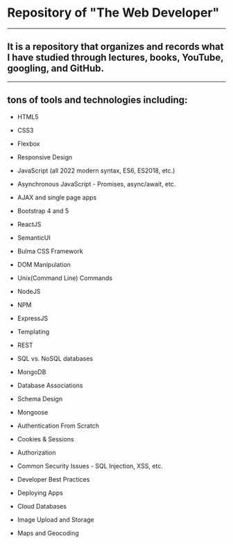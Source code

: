 # Repository of "The Web Developer"

---

## It is a repository that organizes and records what I have studied through lectures, books, YouTube, googling, and GitHub.

---

## tons of tools and technologies including:

- HTML5

- CSS3

- Flexbox

- Responsive Design

- JavaScript (all 2022 modern syntax, ES6, ES2018, etc.)

- Asynchronous JavaScript - Promises, async/await, etc.

- AJAX and single page apps

- Bootstrap 4 and 5

- ReactJS

- SemanticUI

- Bulma CSS Framework

- DOM Manipulation

- Unix(Command Line) Commands

- NodeJS

- NPM

- ExpressJS

- Templating

- REST

- SQL vs. NoSQL databases

- MongoDB

- Database Associations

- Schema Design

- Mongoose

- Authentication From Scratch

- Cookies & Sessions

- Authorization

- Common Security Issues - SQL Injection, XSS, etc.

- Developer Best Practices

- Deploying Apps

- Cloud Databases

- Image Upload and Storage

- Maps and Geocoding <br/>
